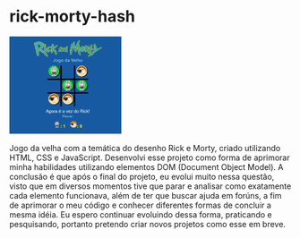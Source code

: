 # rick-morty-hash

<p float="left">

 <img src="https://github.com/daik-fnd/rick-morty-hash/blob/main/css/pics/screen-hash.png" width="200" />

</p>

Jogo da velha com a temática do desenho Rick e Morty, criado utilizando HTML, CSS e JavaScript.
Desenvolvi esse projeto como forma de aprimorar minha habilidades utilizando elementos DOM (Document Object Model).
A conclusão é que após o final do projeto, eu evolui muito nessa questão, visto que em diversos momentos tive que parar
e analisar como exatamente cada elemento funcionava, além de ter que buscar ajuda em forúns, a fim de aprimorar o
meu código e conhecer diferentes formas de concluir a mesma idéia. 
Eu espero continuar evoluindo dessa forma, praticando e pesquisando, portanto pretendo criar novos projetos como
esse em breve.
